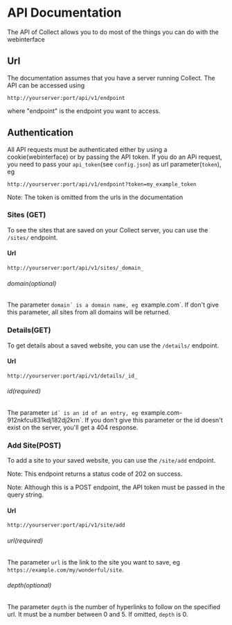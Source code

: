 # API DocumentationThe API of Collect allows you to do most of the things you can do with the webinterface## UrlThe documentation assumes that you have a server running Collect.The API can be accessed using```http://yourserver:port/api/v1/endpoint```where "endpoint" is the endpoint you want to access.## AuthenticationAll API requests must be authenticated either by using a cookie(webinterface) or by passing the API token.If you do an APi request, you need to pass your `api_token`(see `config.json`) as url parameter(`token`), eg```http://yourserver:port/api/v1/endpoint?token=my_example_token```Note: The token is omitted from the urls in the documentation### Sites (GET)To see the sites that are saved on your Collect server, you can use the `/sites/` endpoint.#### Url```http://yourserver:port/api/v1/sites/_domain_```###### domain(optional)The parameter `domain´ is a domain name, eg `example.com`. If don't give this parameter, all sites from all domains will be returned.### Details(GET)To get details about a saved website, you can use the `/details/` endpoint.#### Url```http://yourserver:port/api/v1/details/_id_```###### id(required)The parameter `id´ is an id of an entry, eg `example.com-912nkfcu831kdj182dj2krn`. If you don't give this parameter or the id doesn't exist on the server, you'll get a 404 response.### Add Site(POST)To add a site to your saved website, you can use the `/site/add` endpoint.Note: This endpoint returns a status code of 202 on success.Note: Although this is a POST endpoint, the API token must be passed in the query string.#### Url```http://yourserver:port/api/v1/site/add```###### url(required)The parameter `url` is the link to the site you want to save, eg `https://example.com/my/wonderful/site`.###### depth(optional)The parameter `depth` is the number of hyperlinks to follow on the specified url. It must be a number between 0 and 5.If omitted, `depth` is 0.